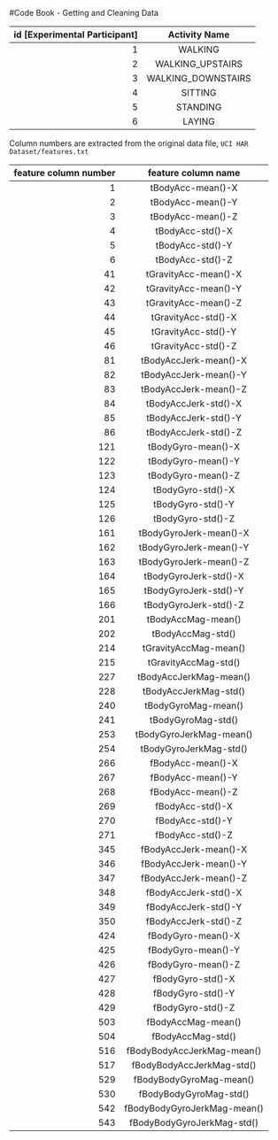 #Code Book - Getting and Cleaning Data

<table><thead>
<tr>
<th align="right">id [Experimental Participant]</th>
<th align="center">Activity Name</th>
</tr>
</thead><tbody>
<tr>
<td align="right">1</td>
<td align="center">WALKING</td>
</tr>
<tr>
<td align="right">2</td>
<td align="center">WALKING_UPSTAIRS</td>
</tr>
<tr>
<td align="right">3</td>
<td align="center">WALKING_DOWNSTAIRS</td>
</tr>
<tr>
<td align="right">4</td>
<td align="center">SITTING</td>
</tr>
<tr>
<td align="right">5</td>
<td align="center">STANDING</td>
</tr>
<tr>
<td align="right">6</td>
<td align="center">LAYING</td>
</tr>
</tbody></table>

<p>Column numbers are extracted from the original data file, <code>UCI HAR Dataset/features.txt</code></p>

<table><thead>
<tr>
<th align="right">feature column number</th>
<th align="center">feature column name</th>
</tr>
</thead><tbody>
<tr>
<td align="right">1</td>
<td align="center">tBodyAcc-mean()-X</td>
</tr>
<tr>
<td align="right">2</td>
<td align="center">tBodyAcc-mean()-Y</td>
</tr>
<tr>
<td align="right">3</td>
<td align="center">tBodyAcc-mean()-Z</td>
</tr>
<tr>
<td align="right">4</td>
<td align="center">tBodyAcc-std()-X</td>
</tr>
<tr>
<td align="right">5</td>
<td align="center">tBodyAcc-std()-Y</td>
</tr>
<tr>
<td align="right">6</td>
<td align="center">tBodyAcc-std()-Z</td>
</tr>
<tr>
<td align="right">41</td>
<td align="center">tGravityAcc-mean()-X</td>
</tr>
<tr>
<td align="right">42</td>
<td align="center">tGravityAcc-mean()-Y</td>
</tr>
<tr>
<td align="right">43</td>
<td align="center">tGravityAcc-mean()-Z</td>
</tr>
<tr>
<td align="right">44</td>
<td align="center">tGravityAcc-std()-X</td>
</tr>
<tr>
<td align="right">45</td>
<td align="center">tGravityAcc-std()-Y</td>
</tr>
<tr>
<td align="right">46</td>
<td align="center">tGravityAcc-std()-Z</td>
</tr>
<tr>
<td align="right">81</td>
<td align="center">tBodyAccJerk-mean()-X</td>
</tr>
<tr>
<td align="right">82</td>
<td align="center">tBodyAccJerk-mean()-Y</td>
</tr>
<tr>
<td align="right">83</td>
<td align="center">tBodyAccJerk-mean()-Z</td>
</tr>
<tr>
<td align="right">84</td>
<td align="center">tBodyAccJerk-std()-X</td>
</tr>
<tr>
<td align="right">85</td>
<td align="center">tBodyAccJerk-std()-Y</td>
</tr>
<tr>
<td align="right">86</td>
<td align="center">tBodyAccJerk-std()-Z</td>
</tr>
<tr>
<td align="right">121</td>
<td align="center">tBodyGyro-mean()-X</td>
</tr>
<tr>
<td align="right">122</td>
<td align="center">tBodyGyro-mean()-Y</td>
</tr>
<tr>
<td align="right">123</td>
<td align="center">tBodyGyro-mean()-Z</td>
</tr>
<tr>
<td align="right">124</td>
<td align="center">tBodyGyro-std()-X</td>
</tr>
<tr>
<td align="right">125</td>
<td align="center">tBodyGyro-std()-Y</td>
</tr>
<tr>
<td align="right">126</td>
<td align="center">tBodyGyro-std()-Z</td>
</tr>
<tr>
<td align="right">161</td>
<td align="center">tBodyGyroJerk-mean()-X</td>
</tr>
<tr>
<td align="right">162</td>
<td align="center">tBodyGyroJerk-mean()-Y</td>
</tr>
<tr>
<td align="right">163</td>
<td align="center">tBodyGyroJerk-mean()-Z</td>
</tr>
<tr>
<td align="right">164</td>
<td align="center">tBodyGyroJerk-std()-X</td>
</tr>
<tr>
<td align="right">165</td>
<td align="center">tBodyGyroJerk-std()-Y</td>
</tr>
<tr>
<td align="right">166</td>
<td align="center">tBodyGyroJerk-std()-Z</td>
</tr>
<tr>
<td align="right">201</td>
<td align="center">tBodyAccMag-mean()</td>
</tr>
<tr>
<td align="right">202</td>
<td align="center">tBodyAccMag-std()</td>
</tr>
<tr>
<td align="right">214</td>
<td align="center">tGravityAccMag-mean()</td>
</tr>
<tr>
<td align="right">215</td>
<td align="center">tGravityAccMag-std()</td>
</tr>
<tr>
<td align="right">227</td>
<td align="center">tBodyAccJerkMag-mean()</td>
</tr>
<tr>
<td align="right">228</td>
<td align="center">tBodyAccJerkMag-std()</td>
</tr>
<tr>
<td align="right">240</td>
<td align="center">tBodyGyroMag-mean()</td>
</tr>
<tr>
<td align="right">241</td>
<td align="center">tBodyGyroMag-std()</td>
</tr>
<tr>
<td align="right">253</td>
<td align="center">tBodyGyroJerkMag-mean()</td>
</tr>
<tr>
<td align="right">254</td>
<td align="center">tBodyGyroJerkMag-std()</td>
</tr>
<tr>
<td align="right">266</td>
<td align="center">fBodyAcc-mean()-X</td>
</tr>
<tr>
<td align="right">267</td>
<td align="center">fBodyAcc-mean()-Y</td>
</tr>
<tr>
<td align="right">268</td>
<td align="center">fBodyAcc-mean()-Z</td>
</tr>
<tr>
<td align="right">269</td>
<td align="center">fBodyAcc-std()-X</td>
</tr>
<tr>
<td align="right">270</td>
<td align="center">fBodyAcc-std()-Y</td>
</tr>
<tr>
<td align="right">271</td>
<td align="center">fBodyAcc-std()-Z</td>
</tr>
<tr>
<td align="right">345</td>
<td align="center">fBodyAccJerk-mean()-X</td>
</tr>
<tr>
<td align="right">346</td>
<td align="center">fBodyAccJerk-mean()-Y</td>
</tr>
<tr>
<td align="right">347</td>
<td align="center">fBodyAccJerk-mean()-Z</td>
</tr>
<tr>
<td align="right">348</td>
<td align="center">fBodyAccJerk-std()-X</td>
</tr>
<tr>
<td align="right">349</td>
<td align="center">fBodyAccJerk-std()-Y</td>
</tr>
<tr>
<td align="right">350</td>
<td align="center">fBodyAccJerk-std()-Z</td>
</tr>
<tr>
<td align="right">424</td>
<td align="center">fBodyGyro-mean()-X</td>
</tr>
<tr>
<td align="right">425</td>
<td align="center">fBodyGyro-mean()-Y</td>
</tr>
<tr>
<td align="right">426</td>
<td align="center">fBodyGyro-mean()-Z</td>
</tr>
<tr>
<td align="right">427</td>
<td align="center">fBodyGyro-std()-X</td>
</tr>
<tr>
<td align="right">428</td>
<td align="center">fBodyGyro-std()-Y</td>
</tr>
<tr>
<td align="right">429</td>
<td align="center">fBodyGyro-std()-Z</td>
</tr>
<tr>
<td align="right">503</td>
<td align="center">fBodyAccMag-mean()</td>
</tr>
<tr>
<td align="right">504</td>
<td align="center">fBodyAccMag-std()</td>
</tr>
<tr>
<td align="right">516</td>
<td align="center">fBodyBodyAccJerkMag-mean()</td>
</tr>
<tr>
<td align="right">517</td>
<td align="center">fBodyBodyAccJerkMag-std()</td>
</tr>
<tr>
<td align="right">529</td>
<td align="center">fBodyBodyGyroMag-mean()</td>
</tr>
<tr>
<td align="right">530</td>
<td align="center">fBodyBodyGyroMag-std()</td>
</tr>
<tr>
<td align="right">542</td>
<td align="center">fBodyBodyGyroJerkMag-mean()</td>
</tr>
<tr>
<td align="right">543</td>
<td align="center">fBodyBodyGyroJerkMag-std()</td>
</tr>
</tbody></table>
